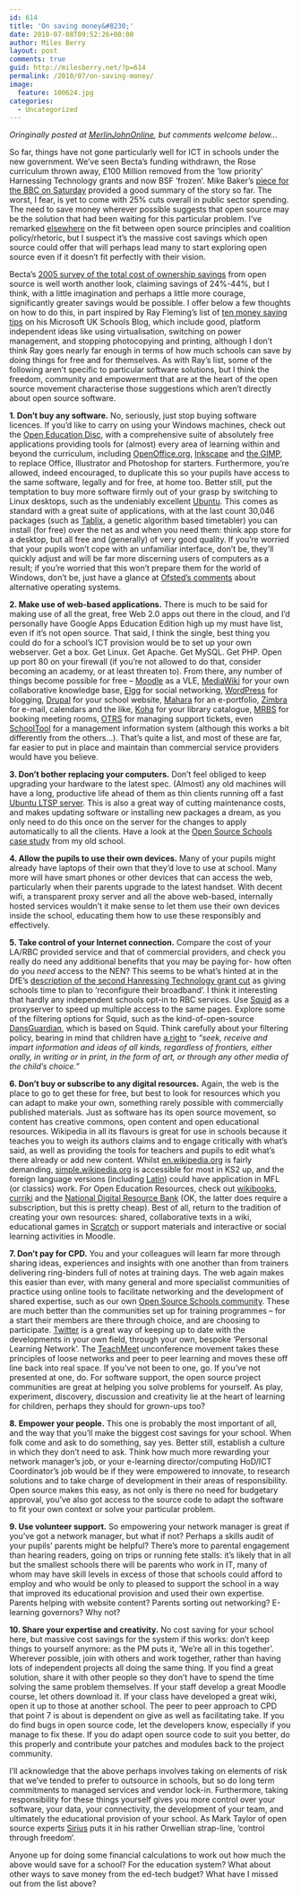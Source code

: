 ```yaml
---
id: 614
title: 'On saving money&#8230;'
date: 2010-07-08T09:52:26+00:00
author: Miles Berry
layout: post 
comments: true
guid: http://milesberry.net/?p=614
permalink: /2010/07/on-saving-money/
image:
  feature: 100624.jpg
categories:
  - Uncategorized
---
```

<p class="rteindent1">
  <em>Oringinally posted at </em><a href="http://agent4change.net/grapevine/platform/645"><em>MerlinJohnOnline</em></a><em>, but comments welcome below&#8230;</em>
</p>

So far, things have not gone particularly well for ICT in schools under the new government. We&#8217;ve seen Becta&#8217;s funding withdrawn, the Rose curriculum thrown away, £100 Million removed from the &#8216;low priority&#8217; Harnessing Technology grants and now BSF &#8216;frozen&#8217;. Mike Baker&#8217;s [piece for the BBC on Saturday](http://news.bbc.co.uk/1/hi/education/10495726.stm) provided a good summary of the story so far. The worst, I fear, is yet to come with 25% cuts overall in public sector spending. The need to save money wherever possible suggests that open source may be the solution that had been waiting for this particular problem. I&#8217;ve remarked [elsewhere](http://opensourceschools.org.uk/bectas-closure.html) on the fit between open source principles and coalition policy/rhetoric, but I suspect it&#8217;s the massive cost savings which open source could offer that will perhaps lead many to start exploring open source even if it doesn&#8217;t fit perfectly with their vision.

Becta&#8217;s [2005 survey of the total cost of ownership savings](publications.becta.org.uk/download.cfm?resID=25907) from open source is well worth another look, claiming savings of 24%-44%, but I think, with a little imagination and perhaps a little more courage, significantly greater savings would be possible. I offer below a few thoughts on how to do this, in part inspired by Ray Fleming&#8217;s list of [ten money saving tips](http://blogs.msdn.com/b/ukschools/archive/2010/01/12/bett-2010-money-saving-tips.aspx) on his Microsoft UK Schools Blog, which include good, platform independent ideas like using virtualisation, switching on power management, and stopping photocopying and printing, although I don&#8217;t think Ray goes nearly far enough in terms of how much schools can save by doing things for free and for themselves. As with Ray&#8217;s list, some of the following aren&#8217;t specific to particular software solutions, but I think the freedom, community and empowerment that are at the heart of the open source movement characterise those suggestions which aren&#8217;t directly about open source software.<!--more-->

<!--break-->

**1. Don&#8217;t buy any software.** No, seriously, just stop buying software licences. If you&#8217;d like to carry on using your Windows machines, check out the [Open Education Disc](http://www.theopendisc.com/education/), with a comprehensive suite of absolutely free applications providing tools for (almost) every area of learning within and beyond the curriculum, including [OpenOffice.org](http://www.openoffice.org/), [Inkscape](http://www.inkscape.org) and [the GIMP](http://www.gimp.org), to replace Office, Illustrator and Photoshop for starters. Furthermore, you&#8217;re allowed, indeed encouraged, to duplicate this so your pupils have access to the same software, legally and for free, at home too. Better still, put the temptation to buy more software firmly out of your grasp by switching to Linux desktops, such as the undeniably excellent [Ubuntu](http://www.ubuntu.com/). This comes as standard with a great suite of applications, with at the last count 30,046 packages (such as [Tablix](http://www.tablix.org/articles/about/), a genetic algorithm based timetabler) you can install (for free) over the net as and when you need them: think app store for a desktop, but all free and (generally) of very good quality. If you&#8217;re worried that your pupils won&#8217;t cope with an unfamiliar interface, don&#8217;t be, they&#8217;ll quickly adjust and will be far more discerning users of computers as a result; if you&#8217;re worried that this won&#8217;t prepare them for the world of Windows, don&#8217;t be, just have a glance at [Ofsted&#8217;s comments](http://www.ofsted.gov.uk/Ofsted-home/Publications-and-research/Browse-all-by/Documents-by-type/Thematic-reports/The-importance-of-ICT-information-and-communication-technology-in-primary-and-secondary-schools-2005-2008) about alternative operating systems.

**2. Make use of web-based applications.** There is much to be said for making use of all the great, free Web 2.0 apps out there in the cloud, and I&#8217;d personally have Google Apps Education Edition high up my must have list, even if it&#8217;s not open source. That said, I think the single, best thing you could do for a school&#8217;s ICT provision would be to set up your own webserver. Get a box. Get Linux. Get Apache. Get MySQL. Get PHP. Open up port 80 on your firewall (if you&#8217;re not allowed to do that, consider becoming an academy, or at least threaten to). From there, any number of things become possible for free &#8211; [Moodle](http://moodle.org) as a VLE, [MediaWiki](http://www.mediawiki.org) for your own collaborative knowledge base, [Elgg](http://elgg.org) for social networking, [WordPress](http://wordpress.org) for blogging, [Drupal](http://drupal.org) for your school website, [Mahara](http://mahara.org) for an e-portfolio, [Zimbra](http://www.zimbra.com/) for e-mail, calendars and the like, [Koha](http://www.koha.org/) for your library catalogue, [MRBS](http://mrbs.sourceforge.net/) for booking meeting rooms, [OTRS](http://otrs.org) for managing support tickets, even [SchoolTool](www.schooltool.org/) for a management information system (although this works a bit differently from the others&#8230;). That&#8217;s quite a list, and most of these are far, far easier to put in place and maintain than commercial service providers would have you believe.

**3. Don&#8217;t bother replacing your computers.** Don&#8217;t feel obliged to keep upgrading your hardware to the latest spec. (Almost) any old machines will have a long, productive life ahead of them as thin clients running off a fast [Ubuntu LTSP server](https://help.ubuntu.com/community/UbuntuLTSP). This is also a great way of cutting maintenance costs, and makes updating software or installing new packages a dream, as you only need to do this once on the server for the changes to apply automatically to all the clients. Have a look at the [Open Source Schools case study](http://opensourceschools.org.uk/alton-convent-low-cost-computer-suite.html) from my old school.

**4. Allow the pupils to use their own devices.** Many of your pupils might already have laptops of their own that they&#8217;d love to use at school. Many more will have smart phones or other devices that can access the web, particularly when their parents upgrade to the latest handset. With decent wifi, a transparent proxy server and all the above web-based, internally hosted services wouldn&#8217;t it make sense to let them use their own devices inside the school, educating them how to use these responsibly and effectively.

**5. Take control of your Internet connection.** Compare the cost of your LA/RBC provided service and that of commercial providers, and check you really do need any additional benefits that you may be paying for- how often do you _need_ access to the NEN? This seems to be what&#8217;s hinted at in the DfE&#8217;s [description of the second Hanressing Technology grant cut](http://education.gov.uk/news/news/~/media/Files/lacuna/news/EYFQAv4.ashx) as giving schools time to plan to &#8216;reconfigure their broadband&#8217;. I think it interesting that hardly any independent schools opt-in to RBC services. Use [Squid](http://www.squid-cache.org/) as a proxyserver to speed up multiple access to the same pages. Explore some of the filtering options for Squid, such as the kind-of-open-source [DansGuardian](http://dansguardian.org/), which is based on Squid. Think carefully about your filtering policy, bearing in mind that children have [a right](http://www2.ohchr.org/english/law/crc.htm#art13) to _&#8220;seek, receive and impart information and ideas of all kinds, regardless of frontiers, either orally, in writing or in print, in the form of art, or through any other media of the child’s choice.&#8221;_ 

**6. Don&#8217;t buy or subscribe to any digital resources.** Again, the web is the place to go to get these for free, but best to look for resources which you can adapt to make your own, something rarely possible with commercially published materials. Just as software has its open source movement, so content has creative commons, open content and open educational resources. Wikipedia in all its flavours is great for use in schools because it teaches you to weigh its authors claims and to engage critically with what&#8217;s said, as well as providing the tools for teachers and pupils to edit what&#8217;s there already or add new content. Whilst [en.wikipedia.org](http://en.wikipedia.org/wiki/Main_Page) is fairly demanding, [simple.wikipedia.org](http://simple.wikipedia.org/wiki/Main_Page) is accessible for most in KS2 up, and the foreign language versions (including [Latin](http://la.wikipedia.org/wiki/Pagina_prima)) could have application in MFL (or classics) work. For Open Education Resources, check out [wikibooks](http://en.wikibooks.org/), [curriki](http://www.curriki.org/xwiki/bin/view/Main/WebHome) and the [National Digital Resource Bank](http://www.ndrb.org.uk/) (OK, the latter does require a subscription, but this is pretty cheap). Best of all, return to the tradition of creating your own resources: shared, collaborative texts in a wiki, educational games in [Scratch](http://scratch.mit.edu) or support materials and interactive or social learning activities in Moodle.

**7. Don&#8217;t pay for CPD.** You and your colleagues will learn far more through sharing ideas, experiences and insights with one another than from trainers delivering ring-binders full of notes at training days. The web again makes this easier than ever, with many general and more specialist communities of practice using online tools to facilitate networking and the development of shared expertise, such as our own [Open Source Schools community](http://opensourceschools.org.uk). These are much better than the communities set up for training programmes &#8211; for a start their members are there through choice, and are choosing to participate. [Twitter](http://twitter.com) is a great way of keeping up to date with the developments in your own field, through your own, bespoke &#8216;Personal Learning Network&#8217;. The [TeachMeet](http://www.teachmeet.org.uk/) unconference movement takes these principles of loose networks and peer to peer learning and moves these off line back into real space. If you&#8217;ve not been to one, go. If you&#8217;ve not presented at one, do. For software support, the open source project communities are great at helping you solve problems for yourself. As play, experiment, discovery, discussion and creativity lie at the heart of learning for children, perhaps they should for grown-ups too?

**8. Empower your people.** This one is probably the most important of all, and the way that you&#8217;ll make the biggest cost savings for your school. When folk come and ask to do something, say yes. Better still, establish a culture in which they don&#8217;t need to ask. Think how much more rewarding your network manager&#8217;s job, or your e-learning director/computing HoD/ICT Coordinator&#8217;s job would be if they were empowered to innovate, to research solutions and to take charge of development in their areas of responsibility. Open source makes this easy, as not only is there no need for budgetary approval, you&#8217;ve also got access to the source code to adapt the software to fit your own context or solve your particular problem.

**9. Use volunteer support.** So empowering your network manager is great if you&#8217;ve got a network manager, but what if not? Perhaps a skills audit of your pupils&#8217; parents might be helpful? There&#8217;s more to parental engagement than hearing readers, going on trips or running fete stalls: it&#8217;s likely that in all but the smallest schools there will be parents who work in IT, many of whom may have skill levels in excess of those that schools could afford to employ and who would be only to pleased to support the school in a way that improved its educational provision and used their own expertise. Parents helping with website content? Parents sorting out networking? E-learning governors? Why not?

**10. Share your expertise and creativity.** No cost saving for your school here, but massive cost savings for the system if this works: don&#8217;t keep things to yourself anymore: as the PM puts it, &#8216;We&#8217;re all in this together&#8217;. Wherever possible, join with others and work together, rather than having lots of independent projects all doing the same thing. If you find a great solution, share it with other people so they don&#8217;t have to spend the time solving the same problem themselves. If your staff develop a great Moodle course, let others download it. If your class have developed a great wiki, open it up to those at another school. The peer to peer approach to CPD that point 7 is about is dependent on give as well as facilitating take. If you do find bugs in open source code, let the developers know, especially if you manage to fix these. If you do adapt open source code to suit you better, do this properly and contribute your patches and modules back to the project community.

I&#8217;ll acknowledge that the above perhaps involves taking on elements of risk that we&#8217;ve tended to prefer to outsource in schools, but so do long term commitments to managed services and vendor lock-in. Furthermore, taking responsibility for these things yourself gives you more control over your software, your data, your connectivity, the development of your team, and ultimately the educational provision of your school. As Mark Taylor of open source experts [Sirius](http://www.siriusit.co.uk/) puts it in his rather Orwellian strap-line, &#8216;control through freedom&#8217;.

Anyone up for doing some financial calculations to work out how much the above would save for a school? For the education system? What about other ways to save money from the ed-tech budget? What have I missed out from the list above?
